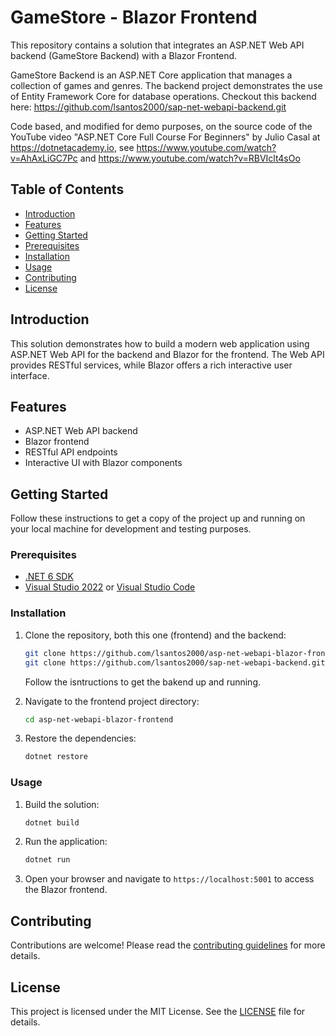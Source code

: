 # GameStore - Blazor Frontend

This repository contains a solution that integrates an ASP.NET Web API backend (GameStore Backend) with a Blazor Frontend.

GameStore Backend is an ASP.NET Core application that manages a collection of games and genres. The backend project demonstrates the use of Entity Framework Core for database operations. Checkout this backend here: https://github.com/lsantos2000/sap-net-webapi-backend.git

Code based, and modified for demo purposes, on the source code of the YouTube video "ASP.NET Core Full Course For Beginners" by Julio Casal at https://dotnetacademy.io, see https://www.youtube.com/watch?v=AhAxLiGC7Pc and https://www.youtube.com/watch?v=RBVIclt4sOo 


## Table of Contents

- [Introduction](#introduction)
- [Features](#features)
- [Getting Started](#getting-started)
- [Prerequisites](#prerequisites)
- [Installation](#installation)
- [Usage](#usage)
- [Contributing](#contributing)
- [License](#license)

## Introduction

This solution demonstrates how to build a modern web application using ASP.NET Web API for the backend and Blazor for the frontend. The Web API provides RESTful services, while Blazor offers a rich interactive user interface.

## Features

- ASP.NET Web API backend
- Blazor frontend
- RESTful API endpoints
- Interactive UI with Blazor components

## Getting Started

Follow these instructions to get a copy of the project up and running on your local machine for development and testing purposes.

### Prerequisites

- [.NET 6 SDK](https://dotnet.microsoft.com/download/dotnet/6.0)
- [Visual Studio 2022](https://visualstudio.microsoft.com/vs/) or [Visual Studio Code](https://code.visualstudio.com/)

### Installation

1. Clone the repository, both this one (frontend) and the backend:
    ```sh
    git clone https://github.com/lsantos2000/asp-net-webapi-blazor-frontend.git
    git clone https://github.com/lsantos2000/sap-net-webapi-backend.git
    ```

    Follow the isntructions to get the bakend up and running.

2. Navigate to the frontend project directory:
    ```sh
    cd asp-net-webapi-blazor-frontend
    ```
3. Restore the dependencies:
    ```sh
    dotnet restore
    ```

### Usage

1. Build the solution:
    ```sh
    dotnet build
    ```
2. Run the application:
    ```sh
    dotnet run
    ```
3. Open your browser and navigate to `https://localhost:5001` to access the Blazor frontend.

## Contributing

Contributions are welcome! Please read the [contributing guidelines](CONTRIBUTING.md) for more details.

## License

This project is licensed under the MIT License. See the [LICENSE](LICENSE) file for details.
